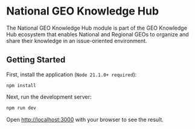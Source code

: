 # National GEO Knowledge Hub

The National GEO Knowledge Hub module is part of the GEO Knowledge Hub ecosystem that enables National and Regional GEOs to organize and share their knowledge in an issue-oriented environment.

## Getting Started

First, install the application (`Node 21.1.0+ required`):

```shell
npm install
```

Next, run the development server:

```bash
npm run dev
```

Open [http://localhost:3000](http://localhost:3000) with your browser to see the result.
